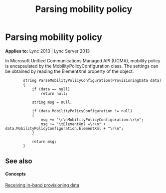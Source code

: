 ﻿---
title: Parsing mobility policy
TOCTitle: Parsing mobility policy
ms:assetid: 1d277266-79d9-4539-aa3e-0a6b54824382
ms:mtpsurl: https://msdn.microsoft.com/library/Dn454645(v=office.15)
ms:contentKeyID: 57093270
ms.date: 07/24/2014
mtps_version: v=office.15
---

# Parsing mobility policy


**Applies to:** Lync 2013 | Lync Server 2013

In Microsoft Unified Communications Managed API (UCMA), mobility policy is encapsulated by the MobilityPolicyConfiguration class. The settings can be obtained by reading the ElementXml property of the object.

``` 
        string ParseMobilityPolicyConfiguration(ProvisioningData data)
        {
            if (data == null)
                return null;

            string msg = null;

            if (data.MobilityPolicyConfiguration != null)
            {
                msg += "\r\nMobilityPolicyConfiguration:\r\n";
                msg += "\tElementXml =\r\n" + data.MobilityPolicyConfiguration.ElementXml + "\r\n";
            }

            return msg;
        }

```

## See also

#### Concepts

[Receiving in-band provisioning data](receiving-in-band-provisioning-data.md)

